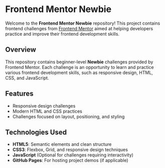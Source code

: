# Frontend Mentor Newbie 

Welcome to the **Frontend Mentor Newbie** repository! This project contains frontend challenges from [Frontend Mentor](https://www.frontendmentor.io/) aimed at helping developers practice and improve their frontend development skills.

## Overview

This repository contains beginner-level **Newbie** challenges provided by Frontend Mentor. Each challenge is an opportunity to learn and practice various frontend development skills, such as responsive design, HTML, CSS, and JavaScript.

## Features

- Responsive design challenges
- Modern HTML and CSS practices
- Challenges focused on layout, positioning, and styling

## Technologies Used

- **HTML5**: Semantic elements and clean structure
- **CSS3**: Flexbox, Grid, and responsive design techniques
- **JavaScript** (Optional for challenges requiring interactivity)
- **GitHub Pages**: For hosting project demos (if applicable)


